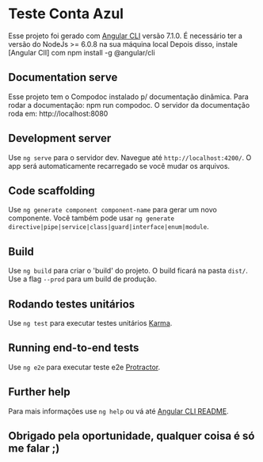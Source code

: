 # Teste Conta Azul

Esse projeto foi gerado com [Angular CLI](https://github.com/angular/angular-cli) versão 7.1.0.
É necessário ter a versão do NodeJs >= 6.0.8 na sua máquina local
Depois disso, instale [Angular ClI] com npm install -g @angular/cli

## Documentation serve 

Esse projeto tem o  Compodoc instalado p/ documentação dinâmica. Para rodar a documentação: npm run compodoc.
O servidor da documentação roda em: http://localhost:8080

## Development server

Use `ng serve` para o servidor dev. Navegue até `http://localhost:4200/`. O app será automaticamente recarregado se você mudar os arquivos.

## Code scaffolding

Use `ng generate component component-name` para gerar um novo componente. Você também pode usar `ng generate directive|pipe|service|class|guard|interface|enum|module`.

## Build

Use `ng build` para criar o 'build' do projeto. O build ficará na pasta `dist/`. Use a flag `--prod` para um build de produção.

## Rodando testes unitários

Use `ng test` para executar testes unitários [Karma](https://karma-runner.github.io).

## Running end-to-end tests

Use `ng e2e` para executar teste e2e [Protractor](http://www.protractortest.org/).

## Further help

Para mais informações use `ng help` ou vá até [Angular CLI README](https://github.com/angular/angular-cli/blob/master/README.md).

##  Obrigado pela oportunidade, qualquer coisa é só me falar ;)